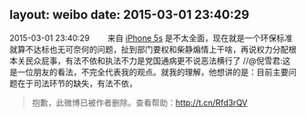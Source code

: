 layout: weibo
date: 2015-03-01 23:40:29
---
2015-03-01 23:40:29  &nbsp;&nbsp;&nbsp;&nbsp;&nbsp;&nbsp; 来自 <a href="sinaweibo://customweibosource" rel="nofollow">iPhone 5s</a>
是不太全面，现在就是一个环保标准就算不达标也无可奈何的问题，扯到部门要权和柴静煽情上干啥，再说权力分配根本关民众屁事，有法不依和执法不力是党国通病更不说恶法横行了 //@倪雪君:这是一位朋友的看法，不完全代表我的观点。就我的理解，他想讲的是：目前主要问题在于司法环节的缺失，有法不依，
>  抱歉，此微博已被作者删除。查看帮助：http://t.cn/Rfd3rQV
